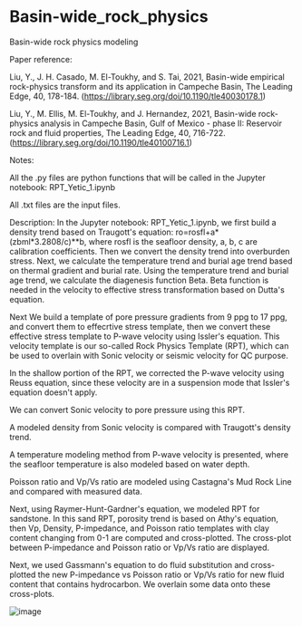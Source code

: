 # Basin-wide_rock_physics

Basin-wide rock physics modeling

Paper reference:

Liu, Y., J. H. Casado, M. El-Toukhy, and S. Tai, 2021, Basin-wide empirical rock-physics transform and its application in Campeche Basin, The Leading Edge, 40, 178-184.
(https://library.seg.org/doi/10.1190/tle40030178.1)

Liu, Y., M. Ellis, M. El-Toukhy, and J. Hernandez, 2021, Basin-wide rock-physics analysis in Campeche Basin, Gulf of Mexico - phase II: Reservoir rock and fluid properties, The Leading Edge, 40, 716-722.
(https://library.seg.org/doi/10.1190/tle40100716.1)

Notes:

All the .py files are python functions that will be called in the Jupyter notebook: RPT_Yetic_1.ipynb

All .txt files are the input files.  

Description:
In the Jupyter notebook: RPT_Yetic_1.ipynb, we first build a density trend based on Traugott's equation: ro=rosfl+a*(zbml*3.2808/c)**b, where rosfl is the seafloor density, a, b, c are calibration coefficients. Then we convert the density trend into overburden stress. Next, we calculate the temperature trend and burial age trend based on thermal gradient and burial rate. Using the temperature trend and burial age trend, we calculate the diagenesis function Beta. Beta function is needed in the velocity to effective stress transformation based on Dutta's equation. 

Next We build a template of pore pressure gradients from 9 ppg to 17 ppg, and convert them to effecrtive stress template, then we convert these effective stress template to P-wave velocity using Issler's equation. This velocity template is our so-called Rock Physics Template (RPT), which can be used to overlain with Sonic velocity or seismic velocity for QC purpose.

In the shallow portion of the RPT, we corrected the P-wave velocity using Reuss equation, since these velocity are in a suspension mode that Issler's equation doesn't apply.

We can convert Sonic velocity to pore pressure using this RPT.

A modeled density from Sonic velocity is compared with Traugott's density trend.

A temperature modeling method from P-wave velocity is presented, where the seafloor temperature is also modeled based on water depth. 

Poisson ratio and Vp/Vs ratio are modeled using Castagna's Mud Rock Line and compared with measured data.

Next, using Raymer-Hunt-Gardner's equation, we modeled RPT for sandstone. In this sand RPT, porosity trend is based on Athy's equation, then Vp, Density, P-impedance, and Poisson ratio templates with clay content changing from 0-1 are computed and cross-plotted. The cross-plot between P-impedance and Poisson ratio or Vp/Vs ratio are displayed.

Next, we used Gassmann's equation to do fluid substitution and cross-plotted the new P-impedance vs Poisson ratio or Vp/Vs ratio for new fluid content that contains hydrocarbon. We overlain some data onto these cross-plots.

![image](https://github.com/yjliu212/Basin-wide_rock_physics/assets/29761191/830edeff-45c8-4884-8f82-0956bf82c42a)


